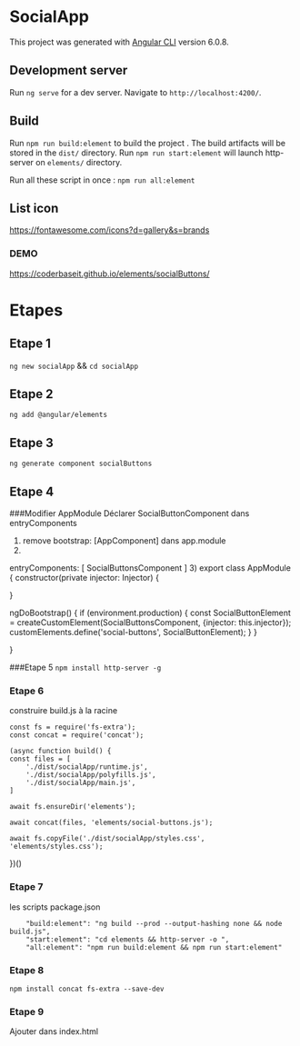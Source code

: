 # SocialApp

This project was generated with [Angular CLI](https://github.com/angular/angular-cli) version 6.0.8.

## Development server

Run `ng serve` for a dev server. Navigate to `http://localhost:4200/`. 


## Build

Run `npm run build:element` to build the project .
The build artifacts will be stored in the `dist/` directory.
Run `npm run start:element` will launch     http-server on `elements/` directory.

Run all these script in once : `npm run all:element`


## List icon 
https://fontawesome.com/icons?d=gallery&s=brands

### DEMO 

https://coderbaseit.github.io/elements/socialButtons/

# Etapes
## Etape 1
`ng new socialApp` && `cd socialApp`
## Etape 2
`ng add @angular/elements`
## Etape 3
`ng generate component socialButtons`
## Etape 4


###Modifier AppModule
Déclarer SocialButtonComponent dans entryComponents
1)  remove bootstrap: [AppComponent] dans app.module
2) 
entryComponents: [ SocialButtonsComponent ]
3) 
export class AppModule  {
  constructor(private injector: Injector) {

  }

  ngDoBootstrap() {
    if (environment.production) {
      const SocialButtonElement = createCustomElement(SocialButtonsComponent, {injector: this.injector});
      customElements.define('social-buttons', SocialButtonElement);
    }
  }

}

###Etape 5 
`npm install http-server -g`

### Etape 6 
construire build.js à la racine 

    const fs = require('fs-extra');
    const concat = require('concat');

    (async function build() {
    const files = [
        './dist/socialApp/runtime.js',
        './dist/socialApp/polyfills.js',
        './dist/socialApp/main.js',
    ]

    await fs.ensureDir('elements');

    await concat(files, 'elements/social-buttons.js');

    await fs.copyFile('./dist/socialApp/styles.css', 'elements/styles.css');

})()

### Etape 7 
les scripts package.json 

        "build:element": "ng build --prod --output-hashing none && node build.js",
        "start:element": "cd elements && http-server -o ",
        "all:element": "npm run build:element && npm run start:element"

### Etape 8 
    npm install concat fs-extra --save-dev
### Etape 9 
 Ajouter dans index.html   <link rel="stylesheet" href="https://use.fontawesome.com/releases/v5.1.1/css/all.css">
